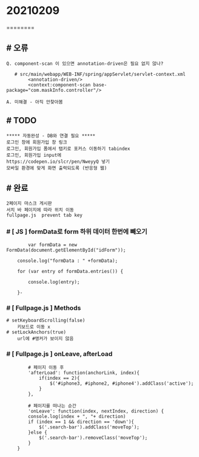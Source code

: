 # 20210209
========

## # 오류
    Q. component-scan 이 있으면 annotation-driven은 필요 없지 않나?

       # src/main/webapp/WEB-INF/spring/appServlet/servlet-context.xml
            <annotation-driven/>
            <context:component-scan base-package="com.maskInfo.controller"/>

    A. 미해결 - 아직 안찾아봄
 
## # TODO
    ***** 자동완성 - DB와 연결 필요 *****
    로그인 창에 회원가입 창 링크
    로그인, 회원가입 폼에서 탭키로 포커스 이동하기 tabindex
    로그인, 회원가입 input에
    https://codepen.io/slcr/pen/NweyyQ 넣기
    모바일 환경에 맞게 화면 출력되도록 (반응형 웹)
    

## # 완료
    2페이지 마스크 게시판
    서치 바 페이지에 따라 위치 이동
    fullpage.js  prevent tab key

### #

### # [ JS ] formData로 form 하위 데이터 한번에 빼오기
            var formData = new FormData(document.getElementById("idForm"));

        console.log("formData : " +formData);

        for (var entry of formData.entries()) {

            console.log(entry);

        }-

### # [ Fullpage.js ] Methods
    # setKeyboardScrolling(false)
        키보드로 이동 x
    # setLockAnchors(true) 
        url에 #앵커가 보이지 않음


### # [ Fullpage.js ] onLeave, afterLoad

            # 페이지 이동 후
            'afterLoad': function(anchorLink, index){
                if(index == 2){
                    $('#iphone3, #iphone2, #iphone4').addClass('active');
                }
            },

            # 페이지를 떠나는 순간
            'onLeave': function(index, nextIndex, direction) {
            console.log(index + ", "+ direction)
            if (index == 1 && direction == 'down'){
                $('.search-bar').addClass('moveTop');
            }else {
                $('.search-bar').removeClass('moveTop');
            }
        }
